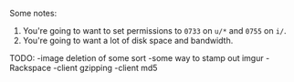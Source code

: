 Some notes:

1. You're going to want to set permissions to `0733` on `u/*` and `0755` on `i/`.
2. You're going to want a lot of disk space and bandwidth.

TODO:
-image deletion of some sort
-some way to stamp out imgur
-Rackspace
-client gzipping
-client md5